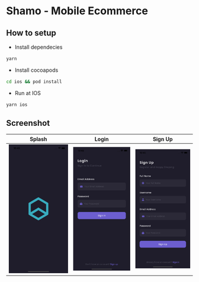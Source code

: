 # Shamo - Mobile Ecommerce

## How to setup

- Install dependecies

```bash
yarn
```

- Install cocoapods

```bash
cd ios && pod install
```

- Run at IOS

```bash
yarn ios
```

## Screenshot
| Splash | Login  | Sign Up  |
| ------------- | ------- | --------------- |
| <img src="https://raw.githubusercontent.com/ryanadhitama/shamo/master/screenshot/01.splash-screen.png" alt="drawing" /> | <img src="https://raw.githubusercontent.com/ryanadhitama/shamo/master/screenshot/02.login.png" alt="drawing" /> | <img src="https://raw.githubusercontent.com/ryanadhitama/shamo/master/screenshot/03.signup.png" alt="drawing" /> |
